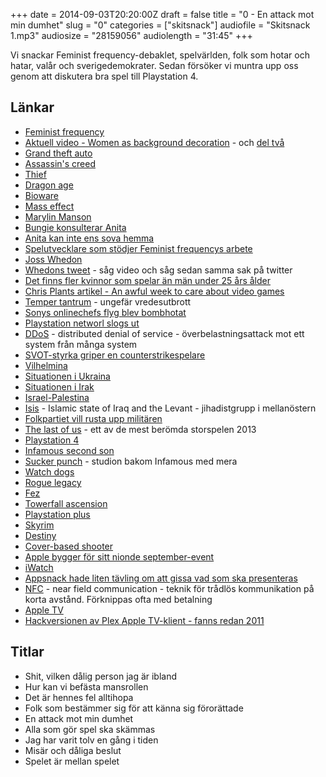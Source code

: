 +++
date = 2014-09-03T20:20:00Z
draft = false
title = "0 - En attack mot min dumhet"
slug = "0"
categories = ["skitsnack"]
audiofile = "Skitsnack 1.mp3"
audiosize = "28159056"
audiolength = "31:45"
+++

Vi snackar Feminist frequency-debaklet, spelvärlden, folk som hotar och hatar, valår och sverigedemokrater. Sedan försöker vi muntra upp oss genom att diskutera bra spel till Playstation 4.

## Länkar ##
* [Feminist frequency](http://www.feministfrequency.com)
* [Aktuell video - Women as background decoration](http://www.feministfrequency.com/2014/06/women-as-background-decoration-tropes-vs-women/) - och [del två](http://www.feministfrequency.com/2014/08/women-as-background-decoration-part-2/)
* [Grand theft auto](http://en.wikipedia.org/wiki/Grand_Theft_Auto_%28series%29)
* [Assassin's creed](http://en.wikipedia.org/wiki/Assassin%27s_Creed)
* [Thief](http://en.wikipedia.org/wiki/Thief_%28series%29)
* [Dragon age](http://en.wikipedia.org/wiki/Dragon_Age)
* [Bioware](http://www.bioware.com/en/)
* [Mass effect](http://en.wikipedia.org/wiki/Mass_Effect)
* [Marylin Manson](http://en.wikipedia.org/wiki/Marilyn_Manson)
* [Bungie konsulterar Anita]()
* [Anita kan inte ens sova hemma](http://www.polygon.com/2014/8/27/6075679/sarkeesian-driven-out-of-home-by-online-abuse-and-death-threats)
* [Spelutvecklare som stödjer Feminist frequencys arbete](https://medium.com/@andreaszecher/open-letter-to-the-gaming-community-df4511032e8a)
* [Joss Whedon](http://en.wikipedia.org/wiki/Joss_Whedon)
* [Whedons tweet](https://twitter.com/josswhedon/status/504508687722250240) - såg video och såg sedan samma sak på twitter
* [Det finns fler kvinnor som spelar än män under 25 års ålder](http://www.theesa.com/facts/pdfs/ESA_EF_2014.pdf)
* [Chris Plants artikel - An awful week to care about video games](http://www.polygon.com/2014/8/28/6078391/video-games-awful-week)
* [Temper tantrum](http://en.wikipedia.org/wiki/Tantrum) - ungefär vredesutbrott
* [Sonys onlinechefs flyg blev bombhotat](http://www.theverge.com/2014/8/24/6063773/twitter-bomb-threat-diverts-plane-carrying-sony-online-entertainment)
* [Playstation networl slogs ut](http://www.polygon.com/2014/8/24/6062499/playstation-network-hack-attack)
* [DDoS](http://en.wikipedia.org/wiki/Denial-of-service_attack#Distributed_attack) - distributed denial of service - överbelastningsattack mot ett system från många system
* [SVOT-styrka griper en counterstrikespelare](http://www.polygon.com/2014/8/27/6075961/swat-threat-locks-down-school-gets-counter-strike-player-slammed-to)
* [Vilhelmina](http://www.vilhelmina.se/Hem/?documents)
* [Situationen i Ukraina](http://en.wikipedia.org/wiki/2014_Ukrainian_crisis)
* [Situationen i Irak](http://en.wikipedia.org/wiki/Islamic_State_of_Iraq_and_the_Levant#As_Islamic_State_.282014.E2.80.93present.29)
* [Israel-Palestina](http://en.wikipedia.org/wiki/Israeli–Palestinian_conflict)
* [Isis](http://en.wikipedia.org/wiki/Islamic_State_of_Iraq_and_the_Levant) - Islamic state of Iraq and the Levant - jihadistgrupp i mellanöstern
* [Folkpartiet vill rusta upp militären](http://www.folkpartiet.se/politik/politik-a-o/forsvar/)
* [The last of us](http://en.wikipedia.org/wiki/The_Last_of_Us) - ett av de mest berömda storspelen 2013
* [Playstation 4](http://en.wikipedia.org/wiki/PlayStation_4)
* [Infamous second son](http://en.wikipedia.org/wiki/Infamous_Second_Son)
* [Sucker punch](http://en.wikipedia.org/wiki/Sucker_Punch_Productions) - studion bakom Infamous med mera
* [Watch dogs](http://en.wikipedia.org/wiki/Watch_Dogs)
* [Rogue legacy](http://en.wikipedia.org/wiki/Rogue_Legacy)
* [Fez](http://en.wikipedia.org/wiki/Fez_%28video_game%29)
* [Towerfall ascension](http://en.wikipedia.org/wiki/TowerFall)
* [Playstation plus](http://en.wikipedia.org/wiki/PlayStation_Network#PlayStation_Plus)
* [Skyrim](http://en.wikipedia.org/wiki/The_Elder_Scrolls_V:_Skyrim)
* [Destiny](http://en.wikipedia.org/wiki/Destiny_%28video_game%29)
* [Cover-based shooter](http://en.wikipedia.org/wiki/Cover_system)
* [Apple bygger för sitt nionde september-event](http://www.macrumors.com/2014/08/28/apple-flint-center-structure-iphone-6/)
* [iWatch](http://www.macrumors.com/roundup/iwatch/)
* [Appsnack hade liten tävling om att gissa vad som ska presenteras](http://appsnack.se/avsnitt/130-iphone-blir-trippel-retina)
* [NFC](http://en.wikipedia.org/wiki/Near_field_communication) - near field communication - teknik för trådlös kommunikation på korta avstånd. Förknippas ofta med betalning
* [Apple TV](http://en.wikipedia.org/wiki/Apple_TV)
* [Hackversionen av Plex Apple TV-klient - fanns redan 2011](https://www.flickr.com/photos/bjoreman/sets/72157627198570402/detail/)

## Titlar ##
* Shit, vilken dålig person jag är ibland
* Hur kan vi befästa mansrollen
* Det är hennes fel alltihopa
* Folk som bestämmer sig för att känna sig förorättade
* En attack mot min dumhet
* Alla som gör spel ska skämmas
* Jag har varit tolv en gång i tiden
* Misär och dåliga beslut
* Spelet är mellan spelet